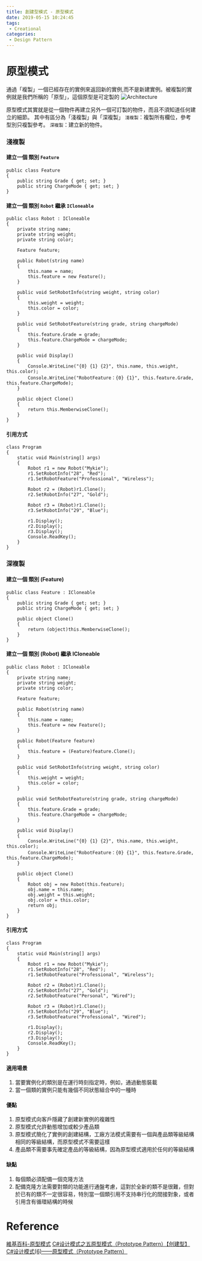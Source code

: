 ```yaml
---
title: 創建型模式 - 原型模式
date: 2019-05-15 10:24:45
tags:
 - Creational
categories: 
 - Design Pattern
---
```


# 原型模式
通過「複製」一個已經存在的實例來返回新的實例,而不是新建實例。被複製的實例就是我們所稱的「原型」，這個原型是可定製的
![Architecture](1.png)

原型模式其實就是從一個物件再建立另外一個可訂製的物件，而且不須知道任何建立的細節。 
其中有區分為「淺複製」與「深複製」 
`淺複製`：複製所有欄位，參考型別只複製參考。 
`深複製`：建立新的物件。

### 淺複製
#### 建立一個 類別 `Feature`
    public class Feature
    {
        public string Grade { get; set; }
        public string ChargeMode { get; set; }
    }

#### 建立一個 類別 `Robot` 繼承 `ICloneable`
    public class Robot : ICloneable
    {
        private string name;
        private string weight;
        private string color;

        Feature feature;

        public Robot(string name)
        {
            this.name = name;
            this.feature = new Feature();
        }

        public void SetRobotInfo(string weight, string color)
        {
            this.weight = weight;
            this.color = color;
        }

        public void SetRobotFeature(string grade, string chargeMode)
        {
            this.feature.Grade = grade;
            this.feature.ChargeMode = chargeMode;
        }

        public void Display()
        {
            Console.WriteLine("{0} {1} {2}", this.name, this.weight, this.color);
            Console.WriteLine("RobotFeature：{0} {1}", this.feature.Grade, this.feature.ChargeMode);
        }

        public object Clone()
        {
            return this.MemberwiseClone();
        }
    }

#### 引用方式
    class Program
    {
        static void Main(string[] args)
        {
            Robot r1 = new Robot("Mykie");
            r1.SetRobotInfo("28", "Red");
            r1.SetRobotFeature("Professional", "Wireless");

            Robot r2 = (Robot)r1.Clone();
            r2.SetRobotInfo("27", "Gold");

            Robot r3 = (Robot)r1.Clone();
            r3.SetRobotInfo("29", "Blue");

            r1.Display();
            r2.Display();
            r3.Display();
            Console.ReadKey();
        }
    }

### 深複製
#### 建立一個 類別 (Feature)
    public class Feature : ICloneable
    {
        public string Grade { get; set; }
        public string ChargeMode { get; set; }

        public object Clone()
        {
            return (object)this.MemberwiseClone();
        }
    }

#### 建立一個 類別 (Robot) 繼承 ICloneable
    public class Robot : ICloneable
    {
        private string name;
        private string weight;
        private string color;

        Feature feature;

        public Robot(string name)
        {
            this.name = name;
            this.feature = new Feature();
        }

        public Robot(Feature feature)
        {
            this.feature = (Feature)feature.Clone();
        }

        public void SetRobotInfo(string weight, string color)
        {
            this.weight = weight;
            this.color = color;
        }

        public void SetRobotFeature(string grade, string chargeMode)
        {
            this.feature.Grade = grade;
            this.feature.ChargeMode = chargeMode;
        }

        public void Display()
        {
            Console.WriteLine("{0} {1} {2}", this.name, this.weight, this.color);
            Console.WriteLine("RobotFeature：{0} {1}", this.feature.Grade, this.feature.ChargeMode);
        }

        public object Clone()
        {
            Robot obj = new Robot(this.feature);
            obj.name = this.name;
            obj.weight = this.weight;
            obj.color = this.color;
            return obj;
        }
    }

#### 引用方式
    class Program
    {
        static void Main(string[] args)
        {
            Robot r1 = new Robot("Mykie");
            r1.SetRobotInfo("28", "Red");
            r1.SetRobotFeature("Professional", "Wireless");

            Robot r2 = (Robot)r1.Clone();
            r2.SetRobotInfo("27", "Gold");
            r2.SetRobotFeature("Personal", "Wired");

            Robot r3 = (Robot)r1.Clone();
            r3.SetRobotInfo("29", "Blue");
            r3.SetRobotFeature("Professional", "Wired");

            r1.Display();
            r2.Display();
            r3.Display();
            Console.ReadKey();
        }
    }

#### 適用場景
1. 當要實例化的類別是在運行時刻指定時，例如，通過動態裝載
2. 當一個類的實例只能有幾個不同狀態組合中的一種時

#### 優點
1. 原型模式向客戶隱藏了創建新實例的複雜性
2. 原型模式允許動態增加或較少產品類
3. 原型模式簡化了實例的創建結構，工廠方法模式需要有一個與產品類等級結構相同的等級結構，而原型模式不需要這樣
4. 產品類不需要事先確定產品的等級結構，因為原型模式適用於任何的等級結構

#### 缺點
1. 每個類必須配備一個克隆方法
2. 配備克隆方法需要對類的功能進行通盤考慮，這對於全新的類不是很難，但對於已有的類不一定很容易，特別當一個類引用不支持串行化的間接對象，或者引用含有循環結構的時候

# Reference
[維基百科-原型模式](https://zh.wikipedia.org/wiki/%E5%8E%9F%E5%9E%8B%E6%A8%A1%E5%BC%8F)
[C#设计模式之五原型模式（Prototype Pattern）【创建型】](https://www.cnblogs.com/PatrickLiu/p/7640873.html)
[C#设计模式(6)——原型模式（Prototype Pattern）](https://www.cnblogs.com/zhili/p/PrototypePattern.html)